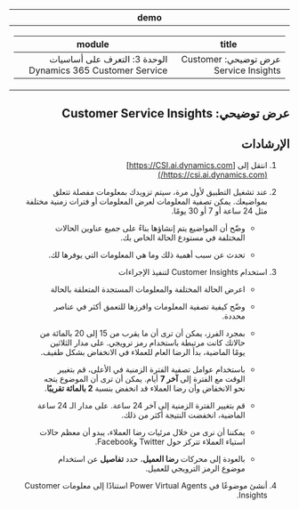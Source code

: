 <div id="readme" class="Box-body readme blob js-code-block-container p-5 p-xl-6 gist-border-0" dir="rtl">
    <article class="markdown-body entry-content container-lg" itemprop="text"><table>
  <thead>
  <tr>
  <th>demo</th>
  </tr>
  </thead>
  <tbody>
  <tr>
  <td><div><table>
  <thead>
  <tr>
  <th>title</th>
  <th>module</th>
  </tr>
  </thead>
  <tbody>
  <tr>
  <td><div>عرض توضيحي: Customer Service Insights</div></td>
  <td><div>الوحدة 3: التعرف على أساسيات Dynamics 365 Customer Service</div></td>
  </tr>
  </tbody>
</table>
</div></td>
  </tr>
  </tbody>
</table>

# عرض توضيحي: Customer Service Insights

## الإرشادات

1. انتقل إلى [https://CSI.ai.dynamics.com](https://csi.ai.dynamics.com/) 

2. عند تشغيل التطبيق لأول مرة، سيتم تزويدك بمعلومات مفصلة تتعلق بمواضيعك. يمكن تصفية المعلومات لعرض المعلومات أو فترات زمنية مختلفة مثل 24 ساعة أو 7 أو 30 يومًا. 

	- وضّح أن المواضيع يتم إنشاؤها بناءً على جميع عناوين الحالات المختلفة في مستودع الحالة الخاص بك. 

	- تحدث عن سبب أهمية ذلك وما هي المعلومات التي يوفرها لك. 

3. استخدام Customer Insights لتنفيذ الإجراءات

	- اعرض الحالة المختلفة والمعلومات المستجدة المتعلقة بالحالة

	- وضّح كيفية تصفية المعلومات وافرزها للتعمق أكثر في عناصر محددة. 

	- بمجرد الفرز، يمكن أن ترى أن ما يقرب من 15 إلى 20 بالمائة من حالاتك كانت مرتبطة باستخدام رمز ترويجي. على مدار الثلاثين يومًا الماضية، بدأ الرضا العام للعملاء في الانخفاض بشكل طفيف. 

	- باستخدام عوامل تصفية الفترة الزمنية في الأعلى، قم بتغيير الوقت مع الفترة إلى **آخر 7** أيام. يمكن أن ترى أن الموضوع يتجه نحو الانخفاض وأن رضا العملاء قد انخفض بنسبة **2 بالمائة تقريبًا**. 

	- قم بتغيير الفترة الزمنية إلى آخر 24 ساعة. على مدار الـ 24 ساعة الماضية، انخفضت النتيجة أكثر من ذلك. 

	- يمكننا أن نرى من خلال مرئيات رضا العملاء، يبدو أن معظم حالات استياء العملاء تتركز حول Twitter وFacebook. 

	- بالعودة إلى محركات **رضا العميل**، حدد **تفاصيل** عن استخدام موضوع الرمز الترويجي للعميل. 

4. أنشئ موضوعًا في Power Virtual Agents استنادًا إلى معلومات Customer Insights. 
